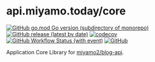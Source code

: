 # api.miyamo.today/core

[![GitHub go.mod Go version (subdirectory of monorepo)](https://img.shields.io/github/go-mod/go-version/miyamo2/api.miyamo.today/core?logo=go)](https://img.shields.io/github/go-mod/go-version/miyamo2/api.miyamo.today/core?logo=go)
[![GitHub release (latest by date)](https://img.shields.io/github/v/release/miyamo2/api.miyamo.today/core)](https://img.shields.io/github/v/release/miyamo2/api.miyamo.today/core)
[![codecov](https://codecov.io/github/miyamo2/api.miyamo.today/core/graph/badge.svg?token=UZP9Y5LPES)](https://codecov.io/github/miyamo2/api.miyamo.today/core)
[![GitHub Workflow Status (with event)](https://img.shields.io/github/actions/workflow/status/miyamo2/api.miyamo.today/core/release.yaml?event=release&logo=github%20actions)](https://github.com/miyamo2/api.miyamo.today/core/actions?query=workflow%3Arelease)
[![GitHub](https://img.shields.io/github/license/miyamo2/api.miyamo.today/core)](https://img.shields.io/github/license/miyamo2/api.miyamo.today/core)

Application Core Library for [miyamo2/blog-api](https://github.com/miyamo2/blogapi).
